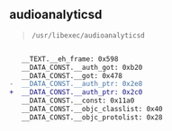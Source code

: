 ## audioanalyticsd

> `/usr/libexec/audioanalyticsd`

```diff

   __TEXT.__eh_frame: 0x598
   __DATA_CONST.__auth_got: 0xb20
   __DATA_CONST.__got: 0x478
-  __DATA_CONST.__auth_ptr: 0x2e8
+  __DATA_CONST.__auth_ptr: 0x2c0
   __DATA_CONST.__const: 0x11a0
   __DATA_CONST.__objc_classlist: 0x40
   __DATA_CONST.__objc_protolist: 0x28

```
